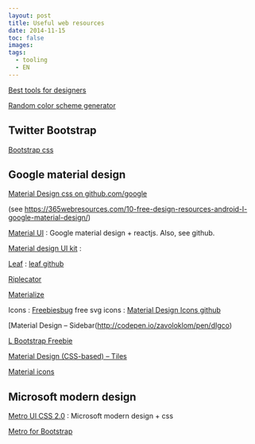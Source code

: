```yaml
---
layout: post
title: Useful web resources
date: 2014-11-15
toc: false
images:
tags:
  - tooling
  - EN
---
```


[Best tools for designers](http://www.producthunt.com/saijo_george/collections/best-tools-for-designers)


[Random color scheme generator](http://codecrafted.net/randommaterial/)

Twitter Bootstrap
--
[Bootstrap css](http://getbootstrap.com/)


Google material design
--

[Material Design css on github.com/google](http://www.getmdl.io/)

(see https://365webresources.com/10-free-design-resources-android-l-google-material-design/)

[Material UI](http://material-ui.com/#/)
:   Google material design + reactjs. Also, see github.

[Material design UI kit](http://theultralinx.com/2014/11/material-design-ui-kit-free-download.html)
:  

[Leaf](http://getleaf.com/)
: [leaf github](https://github.com/kkortes/leaf)

[Riplecator](http://codepen.io/SomeStuffer/pen/kuobE)

[Materialize](https://github.com/Dogfalo/materialize)

Icons
: [Freebiesbug](http://freebiesbug.com/psd-freebies/google-material-design-icons-svg-png-css/) free svg icons
: [Material Design Icons github](https://github.com/google/material-design-icons)

[Material Design – Sidebar(http://codepen.io/zavoloklom/pen/dIgco)

[L Bootstrap Freebie](https://www.behance.net/gallery/20188269/L-Bootstrap-Freebie-UI-Kit-Inspired-by-Android-L)

[Material Design (CSS-based) – Tiles](http://codepen.io/zavoloklom/pen/wtApI)

[Material icons](https://dribbble.com/shots/1697054--SVG-Sketch-Material-Icons-Pack)


Microsoft modern design
--

[Metro UI CSS 2.0](http://metroui.org.ua/)
:   Microsoft modern design + css

[Metro for Bootstrap](http://talkslab.github.io/metro-bootstrap/)
